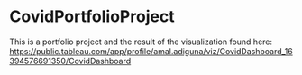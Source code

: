 #  CovidPortfolioProject

This is a portfolio project and the result of the visualization found here:
https://public.tableau.com/app/profile/amal.adiguna/viz/CovidDashboard_16394576691350/CovidDashboard
